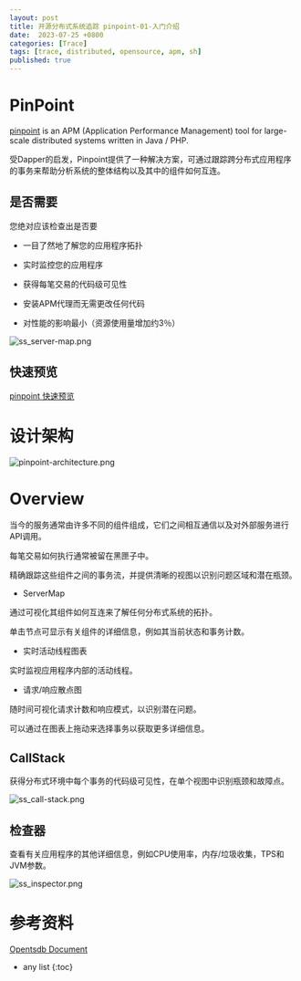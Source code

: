```yaml
---
layout: post
title: 开源分布式系统追踪 pinpoint-01-入门介绍
date:  2023-07-25 +0800
categories: [Trace]
tags: [trace, distributed, opensource, apm, sh]
published: true
---
```


# PinPoint

[pinpoint](https://naver.github.io/pinpoint/) is an APM (Application Performance Management) tool for large-scale distributed systems written in Java / PHP. 

受Dapper的启发，Pinpoint提供了一种解决方案，可通过跟踪跨分布式应用程序的事务来帮助分析系统的整体结构以及其中的组件如何互连。

## 是否需要

您绝对应该检查出是否要

- 一目了然地了解您的应用程序拓扑

- 实时监控您的应用程序

- 获得每笔交易的代码级可见性

- 安装APM代理而无需更改任何代码

- 对性能的影响最小（资源使用量增加约3％）

![ss_server-map.png](https://naver.github.io/pinpoint/images/ss_server-map.png)

## 快速预览

[pinpoint 快速预览](http://125.209.240.10:10123/#/main)

# 设计架构

![pinpoint-architecture.png](https://naver.github.io/pinpoint/images/pinpoint-architecture.png)

# Overview

当今的服务通常由许多不同的组件组成，它们之间相互通信以及对外部服务进行API调用。 

每笔交易如何执行通常被留在黑匣子中。 

精确跟踪这些组件之间的事务流，并提供清晰的视图以识别问题区域和潜在瓶颈。

- ServerMap

通过可视化其组件如何互连来了解任何分布式系统的拓扑。 

单击节点可显示有关组件的详细信息，例如其当前状态和事务计数。

- 实时活动线程图表

实时监视应用程序内部的活动线程。

- 请求/响应散点图

随时间可视化请求计数和响应模式，以识别潜在问题。 

可以通过在图表上拖动来选择事务以获取更多详细信息。

## CallStack

获得分布式环境中每个事务的代码级可见性，在单个视图中识别瓶颈和故障点。

![ss_call-stack.png](https://naver.github.io/pinpoint/images/ss_call-stack.png)

## 检查器

查看有关应用程序的其他详细信息，例如CPU使用率，内存/垃圾收集，TPS和JVM参数。

![ss_inspector.png](https://naver.github.io/pinpoint/images/ss_inspector.png)

# 参考资料

[Opentsdb Document](http://opentsdb.net/docs/build/html/index.html)


* any list
{:toc}